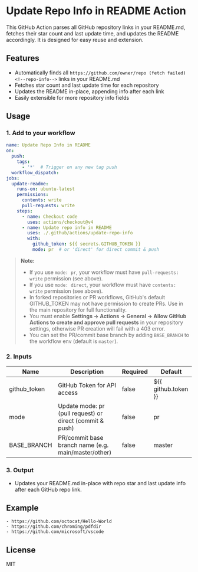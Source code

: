 # Update Repo Info in README Action

This GitHub Action parses all GitHub repository links in your README.md, fetches their star count and last update time, and updates the README accordingly. It is designed for easy reuse and extension.

## Features
- Automatically finds all `https://github.com/owner/repo (fetch failed) <!--repo-info-->` links in your README.md
- Fetches star count and last update time for each repository
- Updates the README in-place, appending info after each link
- Easily extensible for more repository info fields

## Usage

### 1. Add to your workflow

```yaml
name: Update Repo Info in README
on:
  push:
    tags:
      - '*'  # Trigger on any new tag push
  workflow_dispatch:
jobs:
  update-readme:
    runs-on: ubuntu-latest
    permissions:
      contents: write
      pull-requests: write
    steps:
      - name: Checkout code
        uses: actions/checkout@v4
      - name: Update repo info in README
        uses: ./.github/actions/update-repo-info
        with:
          github_token: ${{ secrets.GITHUB_TOKEN }}
          mode: pr  # or 'direct' for direct commit & push
```

> **Note:**
> - If you use `mode: pr`, your workflow must have `pull-requests: write` permission (see above).
> - If you use `mode: direct`, your workflow must have `contents: write` permission (see above).
> - In forked repositories or PR workflows, GitHub's default GITHUB_TOKEN may not have permission to create PRs. Use in the main repository for full functionality.
> - You must enable **Settings → Actions → General → Allow GitHub Actions to create and approve pull requests** in your repository settings, otherwise PR creation will fail with a 403 error.
> - You can set the PR/commit base branch by adding `BASE_BRANCH` to the workflow env (default is `master`).

### 2. Inputs

| Name          | Description                  | Required | Default                |
|---------------|-----------------------------|----------|------------------------|
| github_token  | GitHub Token for API access | false     | ${{ github.token }}    |
| mode          | Update mode: pr (pull request) or direct (commit & push) | false | pr |
| BASE_BRANCH   | PR/commit base branch name (e.g. main/master/other)      | false | master |


### 3. Output

- Updates your README.md in-place with repo star and last update info after each GitHub repo link.

## Example

```
- https://github.com/octocat/Hello-World
- https://github.com/chroming/pdfdir
- https://github.com/microsoft/vscode
```

## License
MIT
